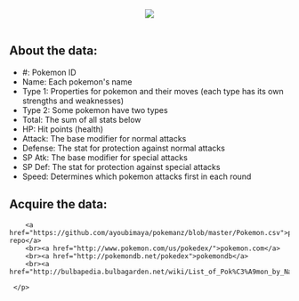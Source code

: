 <html>
<body>
<center><img src="http://www.lostarkgames.com/images/pokemonlogo.jpg"></center><br>
<p> <h2>About the data:</h2>
	<ul style="list-style-type:disc">
	<li>#: Pokemon ID</li>
    <li>Name: Each pokemon's name</li>
    <li> Type 1: Properties for pokemon and their moves (each type has its own strengths and weaknesses)</li>
    <li>Type 2: Some pokemon have two types</li>
    <li>Total: The sum of all stats below</li>
    <li>HP: Hit points (health)</li>
    <li>Attack: The base modifier for normal attacks</li>
    <li>Defense: The stat for protection against normal attacks</li>
    <li>SP Atk: The base modifier for special attacks</li>
    <li>SP Def: The stat for protection against special attacks</li>
    <li>Speed: Determines which pokemon attacks first in each round</li>
	</ul>
	<h2> Acquire the data:</h2>
	
		<a href="https://github.com/ayoubimaya/pokemanz/blob/master/Pokemon.csv">pokemanz repo</a> 
		<br><a href="http://www.pokemon.com/us/pokedex/">pokemon.com</a> 
		<br><a href="http://pokemondb.net/pokedex">pokemondb</a> 
		<br><a href="http://bulbapedia.bulbagarden.net/wiki/List_of_Pok%C3%A9mon_by_National_Pok%C3%A9dex_number">bulbedia</a>
	 
	 </p>
	
	
</body>
</html>
